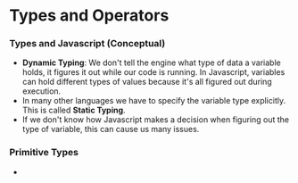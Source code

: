 # Types and Operators

### Types and Javascript \(Conceptual\)

* **Dynamic Typing**: We don't tell the engine what type of data a variable holds, it figures it out while our code is running. In Javascript, variables can hold different types of values because it's all figured out during execution.
* In many other languages we have to specify the variable type explicitly. This is called **Static Typing**.
* If we don't know how Javascript makes a decision when figuring out the type of variable, this can cause us many issues.

### Primitive Types

* 


